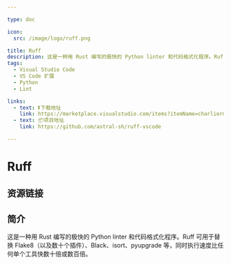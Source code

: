 ```yaml
---

type: doc

icon:
  src: /image/logo/ruff.png

title: Ruff
description: 这是一种用 Rust 编写的极快的 Python linter 和代码格式化程序。Ruff 可用于替换 Flake8（以及数十个插件）、Black、isort、pyupgrade 等，同时执行速度比任何单个工具快数十倍或数百倍。
tags:
  - Visual Studio Code
  - VS Code 扩展
  - Python
  - Lint

links:
  - text: ⏬下载地址
    link: https://marketplace.visualstudio.com/items?itemName=charliermarsh.ruff
  - text: 📦项目地址
    link: https://github.com/astral-sh/ruff-vscode

---
```


<ShowLogo />

# Ruff

<ShowTags />

<ShowBreadcrumb />

## 资源链接

<ShowLinks />

## 简介

这是一种用 Rust 编写的极快的 Python linter 和代码格式化程序。Ruff 可用于替换 Flake8（以及数十个插件）、Black、isort、pyupgrade 等，同时执行速度比任何单个工具快数十倍或数百倍。
